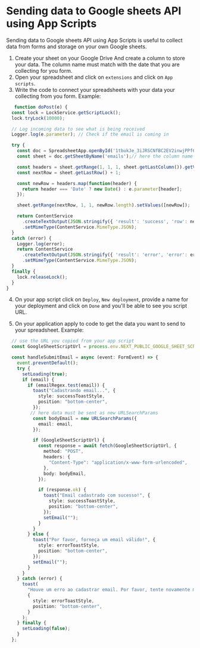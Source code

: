 # Sending data to Google sheets API using App Scripts

 Sending data to Google sheets API using App Scripts is useful to collect data from forms and storage on your own Google sheets.

1. Create your sheet on your Google Drive And create a column to store your data. The column name must match with the date that you are collecting for you form.
2. Open your spreadsheet and click on `extensions` and click on `App scripts`.
3. Write the code to connect your spreadsheets with your data your collecting from you form. Example:
```javascript
   function doPost(e) {
  const lock = LockService.getScriptLock();
  lock.tryLock(10000);

  // Log incoming data to see what is being received
  Logger.log(e.parameter); // Check if the email is coming in

  try {
    const doc = SpreadsheetApp.openById('1tbukJe_3iJRSCNfBC2EV2inwjPPf6SJ_O5-HxkWCHD8'); // must be the same id of your spreadsheet, You can check your spreadsheet ID on the browse URL
    const sheet = doc.getSheetByName('emails');// here the column name must match with the column name you have in your spreadsheet

    const headers = sheet.getRange(1, 1, 1, sheet.getLastColumn()).getValues()[0];
    const nextRow = sheet.getLastRow() + 1;

    const newRow = headers.map(function(header) {
      return header === 'Date' ? new Date() : e.parameter[header];
    });

    sheet.getRange(nextRow, 1, 1, newRow.length).setValues([newRow]);

    return ContentService
      .createTextOutput(JSON.stringify({ 'result': 'success', 'row': nextRow }))
      .setMimeType(ContentService.MimeType.JSON);
  }
  catch (error) {
    Logger.log(error); 
    return ContentService
      .createTextOutput(JSON.stringify({ 'result': 'error', 'error': error }))
      .setMimeType(ContentService.MimeType.JSON);
  }
  finally {
    lock.releaseLock();
  }
}
   ```
4. On your app script click on `Deploy`, `New deployment`, provide a name for your deployment and click on `Done` and you'll be able to see you script URL.

5. On your application apply to code to get the data you want to send to your spreadsheet. Example:
```typescript
  // use the URL you copied from your app script
  const GoogleSheetScriptUrl = process.env.NEXT_PUBLIC_GOOGLE_SHEET_SCRIPT_URL;

  const handleSubmitEmail = async (event: FormEvent) => {
    event.preventDefault();
    try {
      setLoading(true);
      if (email) {
        if (emailRegex.test(email)) {
          toast("Cadastrando email...", {
            style: successToastStyle,
            position: "bottom-center",
          });
         // here data must be sent as new URLSearchParams
          const bodyEmail = new URLSearchParams({
            email: email,
          });

          if (GoogleSheetScriptUrl) {
            const response = await fetch(GoogleSheetScriptUrl, {
              method: "POST",
              headers: {
                "Content-Type": "application/x-www-form-urlencoded",
              },
              body: bodyEmail,
            });

            if (response.ok) {
              toast("Email cadastrado com sucesso!", {
                style: successToastStyle,
                position: "bottom-center",
              });
              setEmail("");
            }
          }
        } else {
          toast("Por favor, forneça um email válido!", {
            style: errorToastStyle,
            position: "bottom-center",
          });
          setEmail("");
        }
      }
    } catch (error) {
      toast(
        "Houve um erro ao cadastrar email. Por favor, tente novamente mais tarde.",
        {
          style: errorToastStyle,
          position: "bottom-center",
        }
      );
    } finally {
      setLoading(false);
    }
  };
```